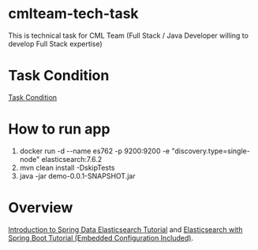 # cmlteam-tech-task
This is technical task for CML Team (Full Stack / Java Developer willing to develop Full Stack expertise)

# Task Condition
[Task Condition](https://github.com/MikhailUsatenko/cmlteam-tech-task/blob/master/src/main/resources/File%20Storage%20REST%20Service%20-%20Java.docx.pdf)

# How to run app
1. docker run -d --name es762 -p 9200:9200 -e "discovery.type=single-node" elasticsearch:7.6.2
2. mvn clean install -DskipTests
3. java -jar demo-0.0.1-SNAPSHOT.jar

# Overview

<a href="https://www.baeldung.com/spring-data-elasticsearch-tutorial" 
target="_blank">Introduction to Spring Data Elasticsearch Tutorial</a>
and
<a href="https://piotrminkowski.com/2019/03/29/elasticsearch-with-spring-boot/" 
target="_blank">Elasticsearch with Spring Boot Tutorial (Embedded Configuration Included)</a>.
